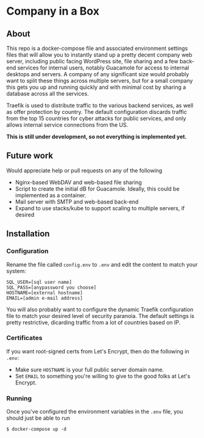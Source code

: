 # Company in a Box

## About

This repo is a docker-compose file and associated environment settings files that will allow you to instantly stand up
a pretty decent company web server, including public facing WordPress site, file sharing and a few back-end services for internal
users, notably Guacamole for access to internal desktops and servers. A company of any significant size would probably want to split
these things across multiple servers, but for a small company this gets you up and running quickly and with minimal cost by sharing
a database across all the services.

Traefik is used to distribute traffic to the various backend services, as well as offer protection by country. The default configuration
discards traffic from the top 15 countries for cyber attacks for public services, and only allows internal service connections from the US.

**This is still under development, so not everything is implemented yet.**

## Future work

Would appreciate help or pull requests on any of the following

- Nginx-based WebDAV and web-based file sharing
- Script to create the initial dB for Guacamole. Ideally, this could be implemented as a container.
- Mail server with SMTP and web-based back-end
- Expand to use stacks/kube to support scaling to multiple servers, if desired

## Installation

### Configuration

Rename the file called `config.env` to `.env` and edit the content to match your system:

```
SQL_USER=[sql user name]
SQL_PASS=[anypassword you choose]
HOSTNAME=[external hostname]
EMAIL=[admin e-mail address]
```

You will also probably want to configure the dynamic Traefik configuration file to match your desired level of
security paranoia. The default settings is pretty restrictive, dicarding traffic from a lot of countries based
on IP.

### Certificates

If you want root-signed certs from Let's Encrypt, then do the following in `.env`:
- Make sure `HOSTNAME` is your full public server domain name. 
- Set `EMAIL` to something you're willing to give to the good folks at Let's Encrypt.

### Running

Once you've configured the environment variables in the `.env` file, you should just be able to run

```
$ docker-compose up -d
```
